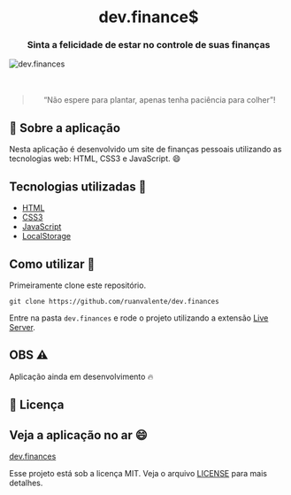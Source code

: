 <h1 align="center">dev.finance$</h1>

<h3 align="center">	
  <strong>Sinta a felicidade de estar no controle de suas finanças </strong>	
</h3>
<img src="https://i.postimg.cc/Fzgw8W65/Captura-de-tela-de-2021-01-29-21-04-28.png" alt="dev.finances"/>

<br />
<br />
<br />

<blockquote align="center">“Não espere para plantar, apenas tenha paciência para colher”!</blockquote>

## :rocket: Sobre a aplicação

Nesta aplicação é desenvolvido um site de finanças pessoais utilizando as tecnologias web: HTML, CSS3 e JavaScript. :smile:

## Tecnologias utilizadas :memo:

- [HTML](https://developer.mozilla.org/pt-BR/docs/Web/HTML/HTML5)
- [CSS3](https://developer.mozilla.org/pt-BR/docs/Web/CSS)
- [JavaScript](https://developer.mozilla.org/pt-BR/docs/Web/JavaScript)
- [LocalStorage](https://developer.mozilla.org/pt-BR/docs/Web/API/Window/Window.localStorage)

## Como utilizar 🤔

Primeiramente clone este repositório.

```
git clone https://github.com/ruanvalente/dev.finances
```

Entre na pasta `dev.finances` e rode o projeto utilizando a extensão [Live Server](https://marketplace.visualstudio.com/items?itemName=ritwickdey.LiveServer).

## OBS ⚠️

Aplicação ainda em desenvolvimento 🔥

## :memo: Licença

## Veja a aplicação no ar :smile:

[dev.finances](https://dev-finances-bice.vercel.app/)

Esse projeto está sob a licença MIT. Veja o arquivo [LICENSE](LICENSE) para mais detalhes.
